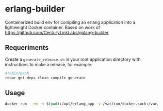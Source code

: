 # erlang-builder
Containerized build env for compiling an erlang application into a lightweight Docker container. Based on work of https://github.com/CenturyLinkLabs/golang-builder

## Requeriments

Create a `generate_release.sh` in your root application directory with instructions to make a release, for example:

```bash
#!/bin/bash
rebar get-deps clean compile generate
```

## Usage
```bash
docker run --rm -v $(pwd):/opt/erlang_app -v /var/run/docker.sock:/var/run/docker.sock -v $DOCKER_CERT_PATH:/certs -e "DOCKER_HOST=$DOCKER_HOST" -e "DOCKER_CERT_PATH=/certs" -e "DOCKER_TLS_VERIFY=1" -e "IMAGE_APP_NAME=application_name" artefactop/erlang-builder
```